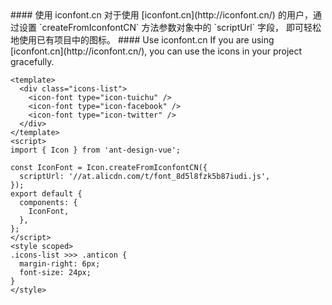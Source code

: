 <cn>
#### 使用 iconfont.cn
对于使用 [iconfont.cn](http://iconfont.cn/) 的用户，通过设置 `createFromIconfontCN` 方法参数对象中的 `scriptUrl` 字段， 即可轻松地使用已有项目中的图标。
</cn>

<us>
#### Use iconfont.cn
If you are using [iconfont.cn](http://iconfont.cn/), you can use the icons in your project gracefully.
</us>

```vue
<template>
  <div class="icons-list">
    <icon-font type="icon-tuichu" />
    <icon-font type="icon-facebook" />
    <icon-font type="icon-twitter" />
  </div>
</template>
<script>
import { Icon } from 'ant-design-vue';

const IconFont = Icon.createFromIconfontCN({
  scriptUrl: '//at.alicdn.com/t/font_8d5l8fzk5b87iudi.js',
});
export default {
  components: {
    IconFont,
  },
};
</script>
<style scoped>
.icons-list >>> .anticon {
  margin-right: 6px;
  font-size: 24px;
}
</style>
```
